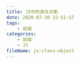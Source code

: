 ```yaml
---
title: JS中的类与对象
date: 2020-07-30 22:51:57
tags:
	- 前端
categories:
	- 前端
	- JS
fileName: js-class-object
---
```

